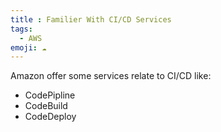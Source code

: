 ```yaml
---
title : Familier With CI/CD Services
tags:
  - AWS
emoji: ☁️
---
```


Amazon offer some services relate to CI/CD like:
- CodePipline
- CodeBuild
- CodeDeploy